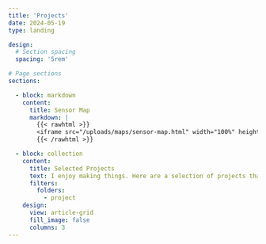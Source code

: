 ```yaml
---
title: 'Projects'
date: 2024-05-19
type: landing

design:
  # Section spacing
  spacing: '5rem'

# Page sections
sections:

  - block: markdown
    content:
      title: Sensor Map
      markdown: |
        {{< rawhtml >}}
        <iframe src="/uploads/maps/sensor-map.html" width="100%" height="600px" style="border: none;"></iframe>
        {{< /rawhtml >}}

  - block: collection
    content:
      title: Selected Projects
      text: I enjoy making things. Here are a selection of projects that I have worked on over the years.
      filters:
        folders:
          - project
    design:
      view: article-grid
      fill_image: false
      columns: 3
---
```


